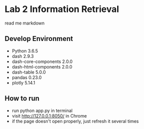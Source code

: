 # Lab 2 Information Retrieval

read me markdown

## **Develop Environment**

- Python 3.6.5
- dash  2.9.3
- dash-core-components  2.0.0
- dash-html-components   2.0.0
- dash-table   5.0.0
- pandas 0.23.0
- plotly 5.14.1

## How to run

- run python app.py in terminal
- visit http://127.0.0.1:8050/ in Chrome
- if the page doesn't open properly, just refresh it several times

